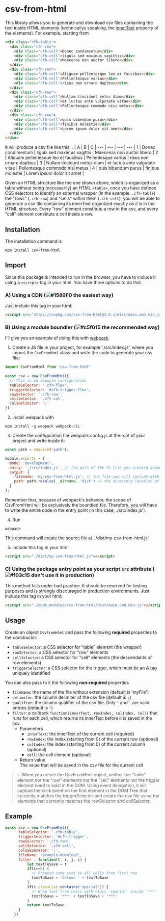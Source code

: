 # csv-from-html
This library allows you to generate and download csv files containing the text inside HTML elements
(technicallys speaking, the [innerText](https://developer.mozilla.org/en-US/docs/Web/API/HTMLElement/innerText) property of the elements).
For example, starting from
```html
<div class="cfh-table">
  <div class="cfh-row">
    <div class="cfh-cell">Donec condimentum</div>
    <div class="cfh-cell">ligula sed maximus sagittis</div>
    <div class="cfh-cell">Maecenas non auctor libero</div>
  </div>
  <div class="cfh-row">
    <div class="cfh-cell">Aliquam pellentesque leo et faucibus</div>
    <div class="cfh-cell">Pellentesque varius</div>
    <div class="cfh-cell">risus non ornare dapibus</div>
  </div>
  <div class="cfh-row">
    <div class="cfh-cell">Nullam tincidunt metus diam</div>
    <div class="cfh-cell">et luctus ante vulputate vitae</div>
    <div class="cfh-cell">Pellentesque commodo nisi metus</div>
  </div>
  <div class="cfh-row">
    <div class="cfh-cell">quis bibendum purus</div>
    <div class="cfh-cell">finibus molestie</div>
    <div class="cfh-cell">Lorem ipsum dolor sit amet</div>
  </div>
</div>

```
it will produce a csv file like this:
. | A | B | C |
--- | --- | --- | --- |
1 | Donec condimentum | ligula sed maximus sagittis | Maecenas non auctor libero |
2 | Aliquam pellentesque leo et faucibus | Pellentesque varius | risus non ornare dapibus |
3 | Nullam tincidunt metus diam | et luctus ante vulputate vitae | Pellentesque commodo nisi metus |
4 | quis bibendum purus | finibus molestie | Lorem ipsum dolor sit amet |

Given an HTML structure like the one shown above, which is organized as a table without being (necessarily) an HTML ```<table>```, once you have defined CSS selectors to identify an external wrapper (in the example, ```.cfh-table```) the "rows" (```.cfh-row```) and "cells" within them (```.cfh-cell```), you will be able to generate a csv file containing its innerText organized exactly _as it is_ in the HTML structure.
Every "row" element constitute a row in the csv, and every "cell" element constitute a cell inside a row.

## Installation
The installation command is
```
npm install csv-from-html
```

## Import
Since this package is intended to run in the browser, you have to include it using a ```<script>``` tag in your html. You have three options to do that.

### A) Using a CDN (![#1589F0](https://via.placeholder.com/15/1589F0/000000?text=+) the easiest way)
Just include this tag in your html:
```html
<script src="https://unpkg.com/csv-from-html@3.0.1/dist/main.umd.min.js"></script>
```
### B) Using a module boundler (![#c5f015](https://via.placeholder.com/15/c5f015/000000?text=+) the recommended way)
I'll give you an example of doing this with [webpack](https://webpack.js.org/). 
1. Create a JS file in your project, for example './src/index.js', where you import the ```CsvFromHtml``` class and write the code to generate your csv file:
```javascript
import CsvFromHtml from 'csv-from-html'
    
const csv = new CsvFromHtml({
  // This is an example configuration
  tableSelector: '.cfh-flex',
  triggerSelector: '#cfh-trigger-flex',
  rowSelector: '.cfh-row',
  cellSelector: '.cfh-col',
  colsDelimiter: ';'
})
```
2. Install webpack with
```
npm install -g webpack webpack-cli
```
3. Create the configuration file webpack.config.js at the root of your project and write inside it:
  ```javascript
  const path = require('path');
  
  module.exports = {
    mode: 'development',
    entry: './src/index.js', // the path of the JS file you created above
    output: {
      filename: 'my-csv-from-html.js', // the file you will include with script tag
      path: path.resolve(__dirname, 'dist') // the directory location of the file
    }
  };
```
Remember that, because of webpack's behavior, the scope of CsvFromHtml will be exclusively the boundled file. Therefore, you will have to write the entire code in the entry point (in this case, ./src/index.js').  

4. Run
```
webpack
```
This command will create the source file at './dist/my-csv-from-html.js'  

5. Include this tag in your html
```html
<script src="./dist/my-csv-from-html.js"></script>
``` 
### C) Using the package entry point as your script ```src``` attribute (![#f03c15](https://via.placeholder.com/15/f03c15/000000?text=+) don't use it in production)
This method falls under bad practice. It should be reserved for testing purposes and is strongly discouraged in production environments.
Just include this tag in your html:
```html
<script src="./node_modules/csv-from-html/dist/main.umd.min.js"></script>
```
## Usage
Create an object ```CsvFromHtml``` and pass the following **required** properties to the constructor:

- ```tableSelector```: a CSS selector for "table" element (the wrapper)
- ```rowSelector```: a CSS selector for "row" elements
- ```cellSelector```: a CSS selector for "cell" elements (the descendants of row elements)
- ```triggerSelector```: a CSS selector for the trigger, which must be an A tag uniquely identified

You can also pass to it the following **non-required** properties

- ```fileName```: the name of the file without extension (default is 'myFile')
- ```delimiter```: the column delimiter of the csv file (default is ```;```)
- ```qualifier```: the column qualifier of the csv file. Only ```"``` and ```'``` are valid entries (default is ```"```)
- ```filter```: a callback ```function(innerText, rowIndex, colIndex, cell)``` that runs for each cell, which returns its innerText before it is saved in the csv.
     - Parameters
        - ```innerText```: the innerText of the current cell (required)
        - ```rowIndex```: the index (starting from 0) of the current row (optional)
        - ```colIndex```: the index (starting from 0) of the current column (optional)
        - ```cell```: the cell element (optional)
     - Return value  
     The value that will be saved in the csv file for the current cell

> :bulb: When you create the CsvFromHtml object, neither the "table" element nor the "row" elements nor the "cell" elements nor the trigger element need to exist in the DOM.
> Using event delegation, it will capture the click event on the first element in the DOM Tree that currently matches the triggerSelector
> and create the csv file using the elements that currently matches the rowSelector and cellSelector.

## Example
```javascript
const csv = new CsvFromHtml({
      tableSelector: '.cfh-table',
      triggerSelector: '#cfh-trigger',
      rowSelector: '.cfh-row',
      cellSelector: '.cfh-cell',
      colsSeparator: ';',
      fileName: 'example-download',
      filter : function(t, i, j, c) {
          let textToSave = t
          if(i==0) {
            // Prepend some text to all cells from first row
            textToSave = 'Column ' + textToSave
          }
          if(c.classList.contains('special')) {
            // Wrap text from cells with class 'special' inside '***'
            textToSave = '***' + textToSave + '***'
          }
          return textToSave
      }
    })
```